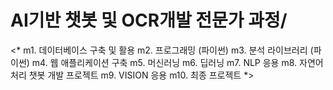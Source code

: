 # AI기반 챗봇 및 OCR개발 전문가 과정/
<* m1. 데이터베이스 구축 및 활용
m2. 프로그래밍 (파이썬)
m3. 분석 라이브러리 (파이썬)
m4. 웹 애플리케이션 구축
m5. 머신러닝
m6. 딥러닝
m7. NLP 응용
m8. 자연어 처리 챗봇 개발 프로젝트
m9. VISION 응용
m10. 최종 프로젝트 *>

